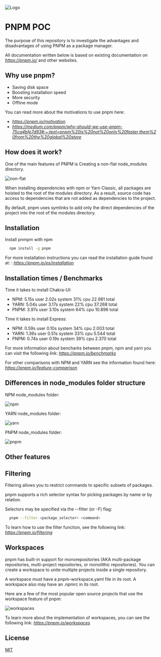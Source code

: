 ![Logo](https://pnpm.io/fr/img/pnpm-no-name-with-frame.svg)

# PNPM POC

The purpose of this repository is to investigate the advantages and disadvantages of using PNPM as a package manager.

All documentation written below is based on existing documentation on _https://pnpm.io/_ and other websites.

## Why use pnpm?

- Saving disk space
- Boosting installation speed
- More security
- Offline mode

You can read more about the motivations to use pnpm here:

- _https://pnpm.io/motivation_
- _https://medium.com/pnpm/why-should-we-use-pnpm-75ca4bfe7d93#:~:text=pnpm%20is%20not%20only%20faster,them%20from%20the%20global%20store_

## How does it work?

One of the main features of PNPM is Creating a non-flat node_modules directory.

![non-flat](https://d33wubrfki0l68.cloudfront.net/64b2f62af3b1c3dc4314df0ec517d9661d03b934/aca71/assets/images/node-modules-structure-8ab301ddaed3b7530858b233f5b3be57.jpg)

When installing dependencies with npm or Yarn Classic, all packages are hoisted to the root of the modules directory. As a result, source code has access to dependencies that are not added as dependencies to the project.

By default, pnpm uses symlinks to add only the direct dependencies of the project into the root of the modules directory.

## Installation

Install pnmpm with npm

```bash
  npm install -g pnpm
```

For more installation instructions you can read the installation guide found at: : _https://pnpm.io/es/installation_

## Installation times / Benchmarks

Time it takes to install Chakra-UI:

- NPM: 5.15s user 2.02s system 31% cpu 22.981 total
- YARN: 5.04s user 3.17s system 22% cpu 37.268 total
- PNPM: 3.97s user 3.10s system 64% cpu 10.896 total

Time it takes to install Express:

- NPM: 0.59s user 0.10s system 34% cpu 2.003 total
- YARN: 1.36s user 0.51s system 33% cpu 5.544 total
- PNPM: 0.74s user 0.19s system 39% cpu 2.370 total

For more information about bencharks between pnpm, npm and yarn you can visit the following link: _https://pnpm.io/benchmarks_

For other comparisons with NPM and YARN see the information found here: _https://pnpm.io/feature-comparison_

## Differences in node_modules folder structure

NPM node_modules folder:

![npm](./images/npm-project.png)

YARN node_modules folder:

![yarn](./images/yarn-project.png)

PNPM node_modules folder:

![pnpm](./images/pnpm-project.png)

## Other features

## Filtering

Filtering allows you to restrict commands to specific subsets of packages.

pnpm supports a rich selector syntax for picking packages by name or by relation.

Selectors may be specified via the --filter (or -F) flag:

```bash
  pnpm --filter <package_selector> <command>
```

To learn how to use the filter function, see the following link: _https://pnpm.io/filtering_

## Workspaces

pnpm has built-in support for monorepositories (AKA multi-package repositories, multi-project repositories, or monolithic repositories). You can create a workspace to unite multiple projects inside a single repository.

A workspace must have a pnpm-workspace.yaml file in its root. A workspace also may have an .npmrc in its root.

Here are a few of the most popular open source projects that use the workspace feature of pnpm:

![workspaces](./images/pnpm-workspaces-examples.png)

To learn more about the implementation of workspaces, you can see the following link: _https://pnpm.io/workspaces_

## License

[MIT](https://choosealicense.com/licenses/mit/)
